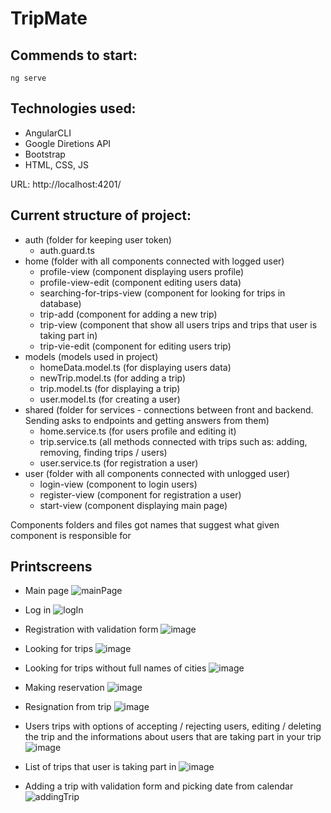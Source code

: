 # TripMate

## Commends to start:
```
ng serve
```

## Technologies used:
- AngularCLI
- Google Diretions API
- Bootstrap
- HTML, CSS, JS

URL: http://localhost:4201/


## Current structure of project:

- auth (folder for keeping user token)
    - auth.guard.ts
- home (folder with all components connected with logged user)
    - profile-view (component displaying users profile)
    - profile-view-edit (component editing users data)
    - searching-for-trips-view (component for looking for trips in database)
    - trip-add (component for adding a new trip)
    - trip-view (component that show all users trips and trips that user is taking part in)
    - trip-vie-edit (component for editing users trip)
- models (models used in project)
    - homeData.model.ts (for displaying users data)
    - newTrip.model.ts (for adding a trip)
    - trip.model.ts (for displaying a trip)
    - user.model.ts (for creating a user)
- shared (folder for services - connections between front and backend. Sending asks to endpoints and getting answers from them)
    - home.service.ts (for users profile and editing it)
    - trip.service.ts (all methods connected with trips such as: adding, removing, finding trips / users)
    - user.service.ts (for registration a user)
- user (folder with all components connected with unlogged user)
    - login-view (component to login users)
    - register-view (component for registration a user)
    - start-view (component displaying main page)

Components folders and files got names that suggest what given component is responsible for

## Printscreens



- Main page
![mainPage](https://user-images.githubusercontent.com/31566345/58667374-1b3d8500-8336-11e9-9185-b60e93b0524e.PNG)

- Log in
![logIn](https://user-images.githubusercontent.com/31566345/58667481-6fe10000-8336-11e9-932d-b3b3c84a2dc0.PNG)

- Registration with validation form
![image](https://user-images.githubusercontent.com/31566345/59103555-7c191e80-892f-11e9-9666-d1825bf9f418.png)

- Looking for trips
![image](https://user-images.githubusercontent.com/31566345/59105987-876f4880-8935-11e9-9eeb-f0b9a0677f25.png)

- Looking for trips without full names of cities
![image](https://user-images.githubusercontent.com/31566345/59106211-19775100-8936-11e9-9d37-928441505b01.png)

- Making reservation
![image](https://user-images.githubusercontent.com/31566345/59106683-49732400-8937-11e9-9565-5c085f7987c4.png)

- Resignation from trip
![image](https://user-images.githubusercontent.com/31566345/59106563-04e78880-8937-11e9-9502-1e5b64cd55a6.png)

- Users trips with options of accepting / rejecting users, editing / deleting the trip and the informations about users that are taking part in your trip
![image](https://user-images.githubusercontent.com/31566345/59106837-a1118f80-8937-11e9-9350-b8a19cda29d8.png)

- List of trips that user is taking part in
![image](https://user-images.githubusercontent.com/31566345/59106935-dfa74a00-8937-11e9-982d-6f771fbc59ee.png)

- Adding a trip with validation form and picking date from calendar
![addingTrip](https://user-images.githubusercontent.com/31566345/58667667-f564b000-8336-11e9-91db-b723475b43f7.PNG)


